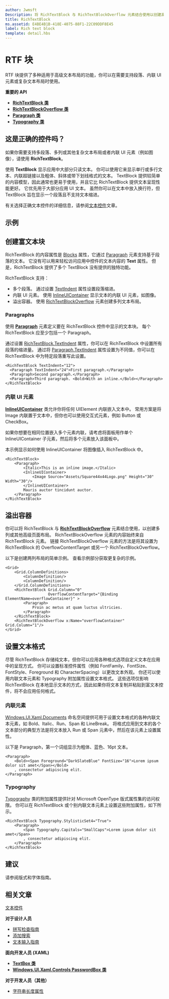 ```yaml
---
author: Jwmsft
Description: 将 RichTextBlock 与 RichTextBlockOverflow 元素结合使用以创建高级文本布局。
title: RichTextBlock
ms.assetid: E4BE4B1B-418E-4075-88F1-22C09DDF8E45
label: Rich text block
template: detail.hbs
---
```

# RTF 块
RTF 块提供了多种适用于高级文本布局的功能，你可以在需要支持段落、内联 UI 元素或复杂文本布局时使用。


<span class="sidebar_heading" style="font-weight: bold;">重要的 API</span>

-   [**RichTextBlock 类**](https://msdn.microsoft.com/library/windows/apps/xaml/windows.ui.xaml.controls.richtextblock.aspx)
-   [**RichTextBlockOverflow 类**](https://msdn.microsoft.com/library/windows/apps/xaml/windows.ui.xaml.controls.richtextblockoverflow.aspx)
-   [**Paragraph 类**](https://msdn.microsoft.com/library/windows/apps/xaml/windows.ui.xaml.documents.paragraph.aspx)
-   [**Typography 类**](https://msdn.microsoft.com/library/windows/apps/xaml/windows.ui.xaml.documents.typography.aspx)

## 这是正确的控件吗？

如果你需要支持多段落、多列或其他复杂文本布局或者内联 UI 元素（例如图像），请使用 **RichTextBlock**。

使用 **TextBlock** 显示应用中大部分只读文本。 你可以使用它来显示单行或多行文本、内联超链接以及粗体、斜体或带下划线格式的文本。 TextBlock 提供较简单的内容模型，因此通常也更易于使用，并且它比 RichTextBlock 提供文本呈现性能更好。 它优先用于大部分应用 UI 文本。 虽然你可以在文本中放入换行符，但 TextBlock 旨在显示一个段落且不支持文本缩进。

有关选择正确文本控件的详细信息，请参阅[文本控件](text-controls.md)文章。

## 示例


## 创建富文本块

RichTextBlock 的内容属性是 [Blocks](https://msdn.microsoft.com/library/windows/apps/xaml/windows.ui.xaml.controls.richtextblock.blocks.aspx) 属性，它通过 [Paragraph](https://msdn.microsoft.com/library/windows/apps/xaml/windows.ui.xaml.documents.paragraph.aspx) 元素支持基于段落的文本。 它没有可以用来轻松访问应用中控件的文本内容的 **Text** 属性。 但是，RichTextBlock 提供了多个 TextBlock 没有提供的独特功能。 

RichTextBlock 支持：
- 多个段落。 通过设置 [TextIndent](https://msdn.microsoft.com/library/windows/apps/xaml/windows.ui.xaml.controls.richtextblock.textindent.aspx) 属性设置段落缩进。
- 内联 UI 元素。 使用 [InlineUIContainer](https://msdn.microsoft.com/library/windows/apps/xaml/windows.ui.xaml.documents.inlineuicontainer.aspx) 显示文本的内联 UI 元素，如图像。
- 溢出容器。 使用 [RichTextBlockOverflow](https://msdn.microsoft.com/library/windows/apps/xaml/windows.ui.xaml.controls.richtextblockoverflow.aspx) 元素创建多列文本布局。

### Paragraphs

使用 [**Paragraph**](https://msdn.microsoft.com/library/windows/apps/xaml/windows.ui.xaml.documents.paragraph.aspx) 元素定义要在 RichTextBlock 控件中显示的文本块。 每个 RichTextBlock 应至少包括一个 Paragraph。 

通过设置 [RichTextBlock.TextIndent](https://msdn.microsoft.com/library/windows/apps/xaml/windows.ui.xaml.controls.richtextblock.textindent.aspx) 属性，你可以在 RichTextBlock 中设置所有段落的缩进量。 通过将 [Paragraph.TextIndent](https://msdn.microsoft.com/library/windows/apps/xaml/windows.ui.xaml.documents.paragraph.textindent.aspx) 属性设置为不同值，你可以在 RichTextBlock 中为特定段落重写此设置。

```xaml
<RichTextBlock TextIndent="12">
  <Paragraph TextIndent="24">First paragraph.</Paragraph>
  <Paragraph>Second paragraph.</Paragraph>
  <Paragraph>Third paragraph. <Bold>With an inline.</Bold></Paragraph>
</RichTextBlock>
```

### 内联 UI 元素

[
            **InlineUIContainer**](https://msdn.microsoft.com/library/windows/apps/xaml/windows.ui.xaml.documents.inlineuicontainer.aspx) 类允许你将任何 UIElement 内联嵌入文本中。 常用方案是将 Image 内联置于文本中，但你也可以使用交互式元素，例如 Button 或 CheckBox。

如果你想要在相同位置嵌入多个元素内联，请考虑将面板用作单个 InlineUIContainer 子元素，然后将多个元素放入该面板中。

本示例显示如何使用 InlineUIContainer 将图像插入 RichTextBlock 中。 

```xaml
<RichTextBlock>
    <Paragraph>
        <Italic>This is an inline image.</Italic>
        <InlineUIContainer>
            <Image Source="Assets/Square44x44Logo.png" Height="30" Width="30"/>
        </InlineUIContainer>
        Mauris auctor tincidunt auctor.
    </Paragraph>
</RichTextBlock>
```

## 溢出容器

你可以将 RichTextBlock 与 [**RichTextBlockOverflow**](https://msdn.microsoft.com/library/windows/apps/xaml/windows.ui.xaml.controls.richtextblockoverflow.aspx) 元素结合使用，以创建多列或其他高级页面布局。 RichTextBlockOverflow 元素的内容始终来自 RichTextBlock 元素。 链接 RichTextBlockOverflow 元素的方法是将其设置为 RichTextBlock 的 OverflowContentTarget 或另一个 RichTextBlockOverflow。

以下是创建两列布局的简单示例。 查看示例部分获取更复杂的示例。

```xaml
<Grid>
    <Grid.ColumnDefinitions>
        <ColumnDefinition/>
        <ColumnDefinition/>
    </Grid.ColumnDefinitions>
    <RichTextBlock Grid.Column="0" 
                   OverflowContentTarget="{Binding ElementName=overflowContainer}" >
        <Paragraph>
            Proin ac metus at quam luctus ultricies.
        </Paragraph>
    </RichTextBlock>
    <RichTextBlockOverflow x:Name="overflowContainer" Grid.Column="1"/>
</Grid>
```

## 设置文本格式

尽管 RichTextBlock 存储纯文本，但你可以应用各种格式选项自定义文本在应用中的呈现方式。 你可以设置标准控件属性（例如 FontFamily、FontSize、FontStyle、Foreground 和 CharacterSpacing）以更改文本外观。 你还可以使用内联文本元素和 Typography 附加属性设置文本格式。 这些选项仅影响 RichTextBlock 在本地显示文本的方式，因此如果你将文本复制并粘贴到富文本控件，将不会应用任何格式。

### 内联元素

[Windows.UI.Xaml.Documents](https://msdn.microsoft.com/library/windows/apps/xaml/windows.ui.xaml.documents.aspx) 命名空间提供可用于设置文本格式的各种内联文本元素，如 Bold、Italic、Run、Span 和 LineBreak。 将格式应用到文本的各个文本部分的典型方法是将文本放入 Run 或 Span 元素中，然后在该元素上设置属性。

以下是 Paragraph，第一个词组显示为粗体、蓝色、16pt 文本。

```xaml
<Paragraph>
    <Bold><Span Foreground="DarkSlateBlue" FontSize="16">Lorem ipsum dolor sit amet</Span></Bold>
    , consectetur adipiscing elit.
</Paragraph>
```

### Typography

[Typography](https://msdn.microsoft.com/library/windows/apps/xaml/windows.ui.xaml.documents.typography.aspx) 类的附加属性提供针对 Microsoft OpenType 版式属性集的访问权限。 你可以在 RichTextBlock 或个别内联文本元素上设置这些附加属性，如下所示。

```xaml
<RichTextBlock Typography.StylisticSet4="True">
    <Paragraph>
        <Span Typography.Capitals="SmallCaps">Lorem ipsum dolor sit amet</Span>
        , consectetur adipiscing elit.
    </Paragraph>
</RichTextBlock>
```

## 建议

请参阅版式和字体指南。



## 相关文章

[文本控件](text-controls.md)

**对于设计人员**
- [拼写检查指南](spell-checking-and-prediction.md)
- [添加搜索](https://msdn.microsoft.com/library/windows/apps/hh465231)
- [文本输入指南](text-controls.md)

**面向开发人员 (XAML)**
- [**TextBox 类**](https://msdn.microsoft.com/library/windows/apps/br209683)
- [**Windows.UI.Xaml.Controls PasswordBox 类**](https://msdn.microsoft.com/library/windows/apps/br227519)


**对于开发人员（其他）**
- [字符串长度属性](https://msdn.microsoft.com/library/system.string.length(v=vs.110).aspx)


<!--HONumber=May16_HO2-->


